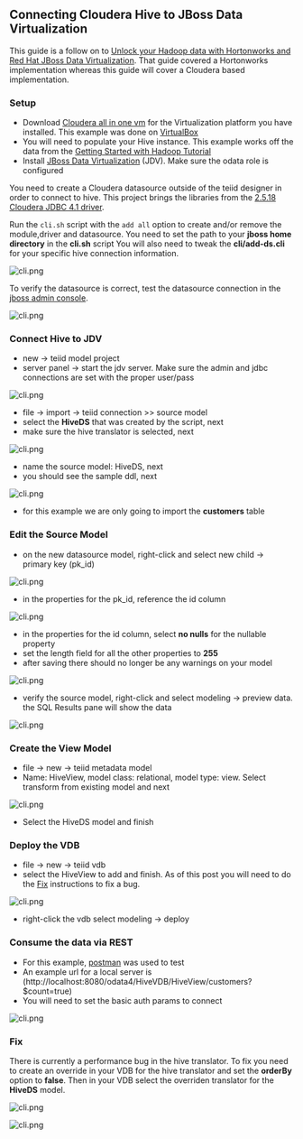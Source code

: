 ## Connecting Cloudera Hive to JBoss Data Virtualization

This guide is a follow on to [Unlock your Hadoop data with Hortonworks and Red Hat JBoss Data Virtualization](https://developers.redhat.com/blog/2016/11/16/unlock-your-hadoop-data-with-hortonworks-and-red-hat-jboss-data-virtualization/). That guide covered a Hortonworks implementation whereas this guide will cover a Cloudera based implementation.

### Setup
* Download [Cloudera all in one vm](https://www.cloudera.com/downloads/quickstart_vms/5-10.html) for the Virtualization platform you have installed. This example was done on [VirtualBox](https://www.virtualbox.org/)
* You will need to populate your Hive instance. This example works off the data from the [Getting Started with Hadoop Tutorial](https://www.cloudera.com/developers/get-started-with-hadoop-tutorial/exercise-1.html)
* Install [JBoss Data Virtualization](https://developers.redhat.com/products/datavirt/download/) (JDV). Make sure the odata role is configured

You need to create a Cloudera datasource outside of the teiid designer in order to connect to hive. This project brings the libraries from the [2.5.18 Cloudera JDBC 4.1 driver](https://www.cloudera.com/downloads/connectors/hive/jdbc/2-5-18.html).

Run the `cli.sh` script with the `add all` option to create and/or remove the module,driver and datasource.  You need to set the path to your **jboss home directory** in the **cli.sh** script  You will also need to tweak the **cli/add-ds.cli** for your specific hive connection information.

![cli.png](images/cli.png)


To verify the datasource is correct, test the datasource connection in the [jboss admin console](http://localhost:9990/console).

![cli.png](images/ds-test.png)

### Connect Hive to JDV
* new -> teiid model project
* server panel -> start the jdv server. Make sure the admin and jdbc connections are set with the proper user/pass

![cli.png](images/eap-settings.png)

* file -> import -> teiid connection >> source model
* select the **HiveDS** that was created by the script, next
* make sure the hive translator is selected, next

![cli.png](images/translator.png)

* name the source model: HiveDS, next
* you should see the sample ddl, next

![cli.png](images/ddl.png)

* for this example we are only going to import the **customers** table

### Edit the Source Model
* on the new datasource model, right-click and select new child -> primary key (pk_id)

![cli.png](images/source1.png)

* in the properties for the pk_id, reference the id column

![cli.png](images/source2.png)

* in the properties for the id column, select **no nulls** for the nullable property
* set the length field for all the other properties to **255**
* after saving there should no longer be any warnings on your model

![cli.png](images/source3.png)

* verify the source model, right-click and select modeling -> preview data. the SQL Results pane will show the data

![cli.png](images/source4.png)

### Create the View Model
* file -> new -> teiid metadata model
* Name: HiveView, model class: relational, model type: view. Select transform from existing model and next

![cli.png](images/view1.png)

* Select the HiveDS model and finish

### Deploy the VDB
* file -> new -> teiid vdb
* select the HiveView to add and finish. As of this post you will need to do the [Fix](#special) instructions to fix a bug.

![cli.png](images/vdb1.png)

* right-click the vdb select modeling -> deploy

### Consume the data via REST
* For this example, [postman](https://www.getpostman.com/) was used to test
* An example url for a local server is (http://localhost:8080/odata4/HiveVDB/HiveView/customers?$count=true)
* You will need to set the basic auth params to connect

![cli.png](images/postman.png)


### Fix<a name="special"></a>

There is currently a performance bug in the hive translator.  To fix you need to create an override in your VDB for the hive translator and set the **orderBy** option to **false**.  Then in your VDB select the overriden translator for the **HiveDS** model.

![cli.png](images/override1.png)

![cli.png](images/override2.png)
